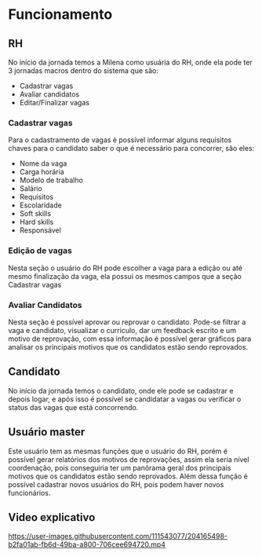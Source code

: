 # Funcionamento

## RH

No início da jornada temos a Milena como usuária do RH, onde ela pode ter 3 jornadas macros dentro do sistema que são:

* Cadastrar vagas
* Avaliar candidatos
* Editar/Finalizar vagas

### Cadastrar vagas
Para o cadastramento de vagas é possível informar alguns requisitos chaves para o candidato saber o que é necessário para concorrer, são eles:
* Nome da vaga
* Carga horária
* Modelo de trabalho
* Salário
* Requisitos
* Escolaridade
* Soft skills
* Hard skills
* Responsável

### Edição de vagas
Nesta seção o usuário do RH pode escolher a vaga para a edição ou até mesmo finalização da vaga, ela possui os mesmos campos que a seção Cadastrar vagas

### Avaliar Candidatos
Nesta seção é possível aprovar ou reprovar o candidato. Pode-se filtrar a vaga e candidato, visualizar o curriculo, dar um feedback escrito e um motivo de reprovação, com essa informação é possível gerar gráficos para analisar os principais motivos que os candidatos estão sendo reprovados.


## Candidato

No início da jornada temos o candidato, onde ele pode se cadastrar e depois logar, e após isso é possível se candidatar a vagas ou verificar o status das vagas que está concorrendo.


## Usuário master

Este usuário tem as mesmas funções que o usuário do RH, porém é possível gerar relatórios dos motivos de reprovações, assim ela seria nível coordenação, pois conseguiria ter um panôrama geral dos principais motivos que os candidatos estão sendo reprovados. Além dessa função é possível cadastrar novos usuários do RH, pois podem haver novos funcionários.

## Video explicativo




https://user-images.githubusercontent.com/111543077/204165498-b2fa01ab-fb6d-49ba-a800-706cee694720.mp4



